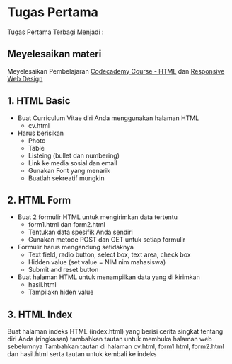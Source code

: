# Tugas Pertama
Tugas Pertama Terbagi Menjadi : 
## Meyelesaikan materi 
Meyelesaikan Pembelajaran [Codecademy Course - HTML](https://www.codecademy.com/learn/learn-html) dan [Responsive Web Design](https://www.freecodecamp.org/learn/responsive-web-design/#basic-html-and-html5)
## 1. HTML Basic
* Buat Curriculum Vitae diri Anda menggunakan halaman HTML
  * cv.html
* Harus berisikan
  * Photo
  * Table 
  * Listeing (bullet dan numbering)
  * Link ke media sosial dan email
  * Gunakan Font yang menarik
  * Buatlah sekreatif mungkin
## 2. HTML Form
* Buat 2 formulir HTML untuk mengirimkan data tertentu
  * form1.html dan form2.html
  * Tentukan data spesifik Anda sendiri
  * Gunakan metode POST dan GET untuk setiap formulir
* Formulir harus mengandung setidaknya
  * Text field, radio button, select box, text area, check box
  * Hidden value (set value = NIM nim mahasiswa)
  * Submit and reset button
* Buat halaman HTML untuk menampilkan data yang di kirimkan
  * hasil.html
  * Tampilakn hiden value
## 3. HTML Index
Buat halaman indeks HTML (index.html) yang berisi cerita singkat tentang diri Anda (ringkasan)
tambahkan tautan untuk membuka halaman web sebelumnya
Tambahkan tautan di halaman cv.html, form1.html, form2.html dan hasil.html serta tautan untuk kembali ke indeks
